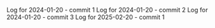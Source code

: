 Log for 2024-01-20 - commit 1
Log for 2024-01-20 - commit 2
Log for 2024-01-20 - commit 3
Log for 2025-02-20 - commit 1
